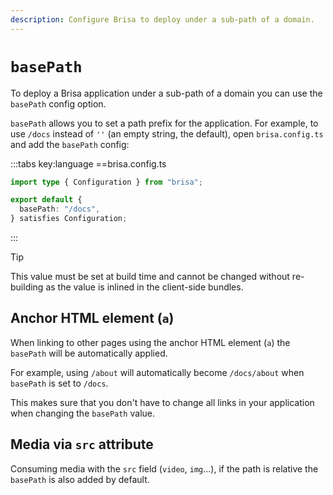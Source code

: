 ```yaml
---
description: Configure Brisa to deploy under a sub-path of a domain.
---
```


# `basePath`

To deploy a Brisa application under a sub-path of a domain you can use the `basePath` config option.

`basePath` allows you to set a path prefix for the application. For example, to use `/docs` instead of `''` (an empty string, the default), open `brisa.config.ts` and add the `basePath` config:

:::tabs key:language
==brisa.config.ts

```ts
import type { Configuration } from "brisa";

export default {
  basePath: "/docs",
} satisfies Configuration;
```

:::

> [!TIP]
>
> This value must be set at build time and cannot be changed without re-building as the value is inlined in the client-side bundles.

## Anchor HTML element (`a`)

When linking to other pages using the anchor HTML element (`a`) the `basePath` will be automatically applied.

For example, using `/about` will automatically become `/docs/about` when `basePath` is set to `/docs`.

This makes sure that you don't have to change all links in your application when changing the `basePath` value.

## Media via `src` attribute

Consuming media with the `src` field (`video`, `img`...), if the path is relative the `basePath` is also added by default.
